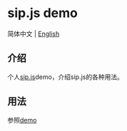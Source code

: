 # sip.js demo

简体中文 | [English](./README.md)

## 介绍

个人[sip.js](https://sipjs.com)demo，介绍sip.js的各种用法。

## 用法

参照[demo](./demo.ts)